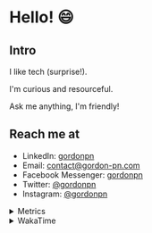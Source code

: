 # Hello! 😄

## Intro

I like tech (surprise!).

I'm curious and resourceful.

Ask me anything, I'm friendly!

## Reach me at

- LinkedIn: [gordonpn](https://www.linkedin.com/in/gordonpn/)
- Email: [contact@gordon-pn.com](mailto:contact@gordon-pn.com)
- Facebook Messenger: [gordonpn](https://www.messenger.com/t/Gordonpn)
- Twitter: [@gordonpn](https://twitter.com/Gordonpn)
- Instagram: [@gordonpn](https://www.instagram.com/gordonpn/)

<details>
  <summary>Metrics</summary>

  <img align="center" src="https://github.com/gordonpn/gordonpn/blob/master/github-metrics.svg" alt="GitHub Metrics">

</details>

<details>
  <summary>WakaTime</summary>

  <!--START_SECTION:waka-->
📊 **This Week I Spent My Time On** 

```text
💬 Programming Languages: 
Java                     4 hrs 13 mins       ████████████░░░░░░░░░░░░░   46.64 % 
TypeScript               1 hr 46 mins        █████░░░░░░░░░░░░░░░░░░░░   19.58 % 
Bash                     1 hr 22 mins        ████░░░░░░░░░░░░░░░░░░░░░   15.26 % 
JSON                     39 mins             ██░░░░░░░░░░░░░░░░░░░░░░░   07.26 % 
Text                     19 mins             █░░░░░░░░░░░░░░░░░░░░░░░░   03.56 % 

🔥 Editors: 
Intellijidea             7 hrs 20 mins       ████████████████████░░░░░   81.19 % 
VS Code                  1 hr 42 mins        █████░░░░░░░░░░░░░░░░░░░░   18.81 % 
```


 Last Updated on 16/05/2024 10:19:38 UTC
<!--END_SECTION:waka-->
</details>
